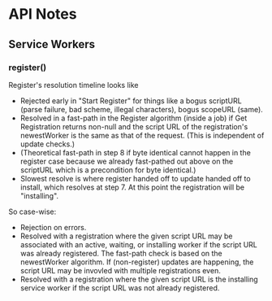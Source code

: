 # API Notes

## Service Workers ##

### register() ###

Register's resolution timeline looks like
- Rejected early in "Start Register" for things like a bogus scriptURL (parse
  failure, bad scheme, illegal characters), bogus scopeURL (same).
- Resolved in a fast-path in the Register algorithm (inside a job) if
  Get Registration returns non-null and the script URL of the registration's
  newestWorker is the same as that of the request.  (This is independent of
  update checks.)
- (Theoretical fast-path in step 8 if byte identical cannot happen in the
  register case because we already fast-pathed out above on the scriptURL which
  is a precondition for byte identical.)
- Slowest resolve is where register handed off to update handed off to install,
  which resolves at step 7.  At this point the registration will be
  "installing".

So case-wise:
- Rejection on errors.
- Resolved with a registration where the given script URL may be associated with
  an active, waiting, or installing worker if the script URL was already
  registered.  The fast-path check is based on the newestWorker algorithm.  If
  (non-register) updates are happening, the script URL may be invovled with
  multiple registrations even.
- Resolved with a registration where the given script URL is the installing
  service worker if the script URL was not already registered.
